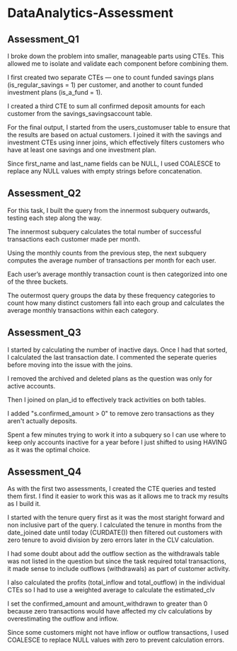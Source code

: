 # DataAnalytics-Assessment

## Assessment_Q1
 I broke down the problem into smaller, manageable parts using CTEs. This allowed me to isolate and validate each component before combining them.

 I first created two separate CTEs — one to count funded savings plans (is_regular_savings = 1) per customer, and another to count funded investment plans (is_a_fund = 1). 

 I created a third CTE to sum all confirmed deposit amounts for each customer from the savings_savingsaccount table.

 For the final output, I started from the users_customuser table to ensure that the results are based on actual customers. I joined it with the savings and investment CTEs using inner joins, which effectively filters customers who have at least one savings and one investment plan.

 Since first_name and last_name fields can be NULL, I used COALESCE to replace any NULL values with empty strings before concatenation.


 ## Assessment_Q2
For this task, I built the query from the innermost subquery outwards, testing each step along the way.

The innermost subquery calculates the total number of successful transactions each customer made per month. 

Using the monthly counts from the previous step, the next subquery computes the average number of transactions per month for each user. 

Each user’s average monthly transaction count is then categorized into one of the three buckets.

The outermost query groups the data by these frequency categories to count how many distinct customers fall into each group and calculates the average monthly transactions within each category.


## Assessment_Q3
I started by calculating the number of inactive days. Once I had that sorted, I calculated the last transaction date. I commented the seperate queries before moving into the issue with the joins.

I removed the archived and deleted plans as the question was only for active accounts.

Then I joined on plan_id to effectively track activities on both tables.

I added "s.confirmed_amount > 0" to remove zero transactions as they aren't actually deposits.

Spent a few minutes trying to work it into a subquery so I can use where to keep only accounts inactive for a year before I just shifted to using HAVING as it was the optimal choice.


## Assessment_Q4
As with the first two assessments, I created the CTE queries and tested them first. I find it easier to work this was as it allows me to track my results as I build it. 

I started with the tenure query first as it was the most staright forward and non inclusive part of the query. I calculated the tenure in months from the date_joined date until today (CURDATE()) then filtered out customers with zero tenure to avoid division by zero errors later in the CLV calculation.

I had some doubt about add the outflow section as the withdrawals table was not listed in the question but since the task required total transactions, it made sense to include outflows (withdrawals) as part of customer activity. 

I also calculated the profits (total_inflow and total_outflow) in the individual CTEs so I had to use a weighted average to calculate the estimated_clv

I set the confirmed_amount and amount_withdrawn to greater than 0 because zero transactions would have affected my clv calculations by overestimating the outflow and inflow.

Since some customers might not have inflow or outflow transactions, I used COALESCE to replace NULL values with zero to prevent calculation errors.